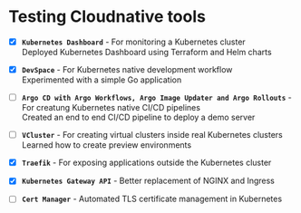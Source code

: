 # Testing Cloudnative tools

- [x] **`Kubernetes Dashboard`** - For monitoring a Kubernetes cluster \
	Deployed Kubernetes Dashboard using Terraform and Helm charts

- [x] **`DevSpace`** - For Kubernetes native development workflow \
	Experimented with a simple Go application

- [ ] **`Argo CD with Argo Workflows, Argo Image Updater and Argo Rollouts`** - For creatung Kubernetes native CI/CD pipelines \
	Created an end to end CI/CD pipeline to deploy a demo server

- [ ] **`VCluster`** - For creating virtual clusters inside real Kubernetes clusters \
	Learned how to create preview environments

- [x] **`Traefik`** - For exposing applications outside the Kubernetes cluster

- [x] **`Kubernetes Gateway API`** - Better replacement of NGINX and Ingress

- [ ] **`Cert Manager`** - Automated TLS certificate management in Kubernetes